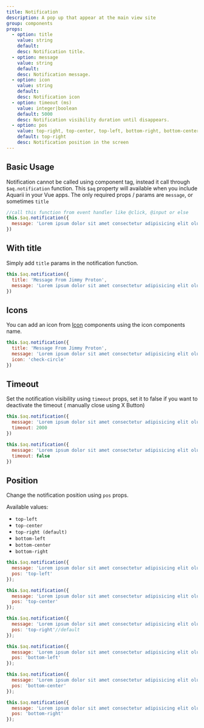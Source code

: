 ```yaml
---
title: Notification
description: A pop up that appear at the main view site
group: components
props:
  - option: title
    value: string
    default:
    desc: Notification title.
  - option: message
    value: string
    default:
    desc: Notification message.
  - option: icon
    value: string
    default:
    desc: Notification icon
  - option: timeout (ms)
    value: integer|boolean
    default: 5000
    desc: Notification visibility duration until disappears.
  - option: pos
    value: top-right, top-center, top-left, bottom-right, bottom-center, bottom-left
    default: top-right
    desc: Notification position in the screen
---
```


## Basic Usage

Notification cannot be called using component tag, instead it call through `$aq.notification` function.
This `$aq` property will available when you include Aquarii in your Vue apps.
The only required props / params are `message`, or sometimes `title`

<example-notification :params="{message: 'Lorem ipsum dolor sit amet consectetur adipisicing elit oluptatum tenetur.'}"></example-notification>

```javascript
//call this function from event handler like @click, @input or else
this.$aq.notification({
  message: 'Lorem ipsum dolor sit amet consectetur adipisicing elit oluptatum tenetur.'
})
```

## With title

Simply add `title` params in the notification function.

<example-notification :params="{message: 'Lorem ipsum dolor sit amet consectetur adipisicing elit oluptatum tenetur.', title: 'Message From Jimmy Proton'}"></example-notification>

```javascript
this.$aq.notification({
  title: 'Message From Jimmy Proton',
  message: 'Lorem ipsum dolor sit amet consectetur adipisicing elit oluptatum tenetur.',
})
```

## Icons

You can add an icon from [Icon](/docs/icon) components using the icon components name.

<example-notification :params="{message: 'Lorem ipsum dolor sit amet consectetur adipisicing elit oluptatum tenetur.', title: 'Message From Jimmy Proton', icon: 'check-circle'}"></example-notification>

```javascript
this.$aq.notification({
  title: 'Message From Jimmy Proton',
  message: 'Lorem ipsum dolor sit amet consectetur adipisicing elit oluptatum tenetur.',
  icon: 'check-circle'
})
```

## Timeout

Set the notification visibility using `timeout` props, set it to false if you want to deactivate the timeout ( manually close using X Button)

<div>
  <example-notification text="2000ms" :params="{message: 'Lorem ipsum dolor sit amet consectetur adipisicing elit oluptatum tenetur.', timeout: 2000, icon: 'check-circle'}"></example-notification>
  <example-notification text="Without Timeout" :params="{message: 'Lorem ipsum dolor sit amet consectetur adipisicing elit oluptatum tenetur.', timeout: false, icon: 'check-circle'}"></example-notification>
</div>

```javascript
this.$aq.notification({
  message: 'Lorem ipsum dolor sit amet consectetur adipisicing elit oluptatum tenetur.',
  timeout: 2000
})

this.$aq.notification({
  message: 'Lorem ipsum dolor sit amet consectetur adipisicing elit oluptatum tenetur.',
  timeout: false
})
```

## Position

Change the notification position using `pos` props.

Available values:
- `top-left`
- `top-center`
- `top-right (default)`
- `bottom-left`
- `bottom-center`
- `bottom-right`

<div class="grid grid-cols-3 gap-4">
  <example-notification text="Top Left" :params="{pos: 'top-left', message: 'Lorem ipsum dolor sit amet consectetur adipisicing elit oluptatum tenetur.'}"></example-notification>
  <example-notification text="Top Center" :params="{pos: 'top-center', message: 'Lorem ipsum dolor sit amet consectetur adipisicing elit oluptatum tenetur.'}"></example-notification>
  <example-notification text="Top Right" :params="{pos: 'top-right', message: 'Lorem ipsum dolor sit amet consectetur adipisicing elit oluptatum tenetur.'}"></example-notification>
  <example-notification text="Bottom Left" :params="{pos: 'bottom-left', message: 'Lorem ipsum dolor sit amet consectetur adipisicing elit oluptatum tenetur.'}"></example-notification>
  <example-notification text="Bottom Center" :params="{pos: 'bottom-center', message: 'Lorem ipsum dolor sit amet consectetur adipisicing elit oluptatum tenetur.'}"></example-notification>
  <example-notification text="Bottom Right" :params="{pos: 'bottom-right', message: 'Lorem ipsum dolor sit amet consectetur adipisicing elit oluptatum tenetur.'}"></example-notification>
</div>

```javascript
this.$aq.notification({
  message: 'Lorem ipsum dolor sit amet consectetur adipisicing elit oluptatum tenetur.',
  pos: 'top-left'
});

this.$aq.notification({
  message: 'Lorem ipsum dolor sit amet consectetur adipisicing elit oluptatum tenetur.',
  pos: 'top-center'
});

this.$aq.notification({
  message: 'Lorem ipsum dolor sit amet consectetur adipisicing elit oluptatum tenetur.',
  pos: 'top-right'//default
});

this.$aq.notification({
  message: 'Lorem ipsum dolor sit amet consectetur adipisicing elit oluptatum tenetur.',
  pos: 'bottom-left'
});

this.$aq.notification({
  message: 'Lorem ipsum dolor sit amet consectetur adipisicing elit oluptatum tenetur.',
  pos: 'bottom-center'
});

this.$aq.notification({
  message: 'Lorem ipsum dolor sit amet consectetur adipisicing elit oluptatum tenetur.',
  pos: 'bottom-right'
});
```